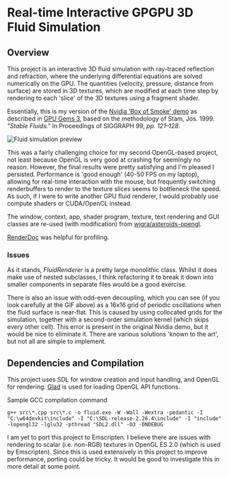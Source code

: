 # Real-time Interactive GPGPU 3D Fluid Simulation
## Overview
This project is an interactive 3D fluid simulation with ray-traced reflection and refraction, where the underlying differential equations are solved numerically on the GPU. The quantities (velocity, pressure, distance from surface) are stored in 3D textures, which are modified at each time step by rendering to each 'slice' of the 3D textures using a fragment shader.

Essentially, this is my version of the [Nvidia 'Box of Smoke' demo](https://www.nvidia.com/en-gb/geforce/community/demos/) as described in [GPU Gems 3](https://developer.nvidia.com/gpugems/gpugems3/part-v-physics-simulation/chapter-30-real-time-simulation-and-rendering-3d-fluids), based on the methodology of Stam, Jos. 1999. *"Stable Fluids."* In Proceedings of SIGGRAPH 99, *pp. 121–128*.


![Fluid simulation preview](https://www.wjgrace.co.uk/images/fluid_thumbnail.gif) 


This was a fairly challenging choice for my second OpenGL-based project, not least because OpenGL is very good at crashing for seemingly no reason. However, the final results were pretty satisfying and I'm pleased I persisted. Performance is 'good enough' (40-50 FPS on my laptop), allowing for real-time interaction with the mouse, but frequently switching renderbuffers to render to the texture slices seems to bottleneck the speed. As such, if I were to write another GPU fluid renderer, I would probably use compute shaders or CUDA/OpenCL instead.

The window, context, app, shader program, texture, text rendering and GUI classes are re-used (with modification) from [wjgra/asteroids-opengl](https://github.com/wjgra/asteroids-opengl).

[RenderDoc](https://renderdoc.org/) was helpful for profiling.

### Issues
As it stands, *FluidRenderer* is a pretty large monolithic class. Whilst it does make use of nested subclasses, I think refactoring it to break it down into smaller components in separate files would be a good exercise.

There is also an issue with odd-even decoupling, which you can see (if you look carefully at the GIF above) as a 16x16 grid of periodic oscillations when the fluid surface is near-flat. This is caused by using collocated grids for the simulation, together with a second-order simulation kernel (which skips every other cell). This error is present in the original Nvidia demo, but it would be nice to eliminate it. There are various solutions 'known to the art', but not all are simple to implement.

## Dependencies and Compilation
This project uses SDL for window creation and input handling, and OpenGL for rendering. [Glad](https://glad.dav1d.de/) is used for loading OpenGL API functions.

Sample GCC compilation command

```
g++ src\*.cpp src\*.c -o fluid.exe -W -Wall -Wextra -pedantic -I "C:\w64devkit\include" -I "C:\SDL-release-2.26.4\include" -I "include" -lopengl32 -lglu32 -pthread "SDL2.dll" -O3 -DNDEBUG
```
I am yet to port this project to Emscripten. I believe there are issues with rendering to scalar (i.e. non-RGB) textures in OpenGL ES 2.0 (which is used by Emscripten). Since this is used extensively in this project to improve performance, porting could be tricky. It would be good to investigate this in more detail at some point.
